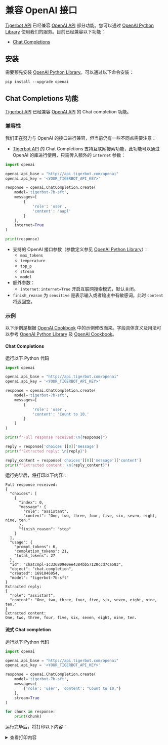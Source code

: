 # 兼容 OpenAI 接口
[Tigerbot API](https://www.tigerbot.com/api-reference/chat) 已经兼容 [OpenAI API](https://platform.openai.com/docs/introduction) 部分功能。您可以通过 [OpenAI Python Library](https://github.com/openai/openai-python) 使用我们的服务。目前已经兼容以下功能：
* [Chat Completions](#chat-completion-功能)


## 安装
需要预先安装 [OpenAI Python Library](https://github.com/openai/openai-python)。可以通过以下命令安装：
```shell
pip install --upgrade openai
```

## Chat Completions 功能
[Tigerbot API](https://www.tigerbot.com/api-reference/chat) 已经兼容 [OpenAI API](https://platform.openai.com/docs/introduction) 的 Chat completion 功能。


### 兼容性
我们正在努力与 OpenAI 的接口进行兼容，但当前仍有一些不同点需要注意：
* [Tigerbot API](https://www.tigerbot.com/api-reference/chat) 的 Chat Completions 支持互联网搜索功能，此功能可以通过 OpenAI 的库进行使用，只需传入额外的 `internet` 参数：
```python
import openai

openai.api_base = "http://api.tigerbot.com/openai"
openai.api_key = '<YOUR_TIGERBOT_API_KEY>'

response = openai.ChatCompletion.create(
    model='tigerbot-7b-sft',
    messages=[
        {
            'role': 'user',
            'content': 'aapl'
        }
    ],
    internet=True
)

print(response)
```
* 支持的 OpenAI 接口参数（参数定义参见 [OpenAI Python Library](https://github.com/openai/openai-python)）：
  * `max_tokens`
  * `temperature`
  * `top_p`
  * `stream`
  * `model`
* 额外参数：
  * `internet`: `internet=True` 开启互联网搜索模式，默认关闭。
* `finish_reason` 为 `sensitive` 是表示输入或者输出中有敏感词，此时 `content` 将返回空。

### 示例

以下示例是根据 [OpenAI Cookbook](https://github.com/openai/openai-cookbook) 中的示例修改而来。字段具体含义及用法可以参考 [OpenAI Python Library](https://github.com/openai/openai-python) 及 [OpenAI Cookbook](https://github.com/openai/openai-cookbook)。

#### Chat Completions

运行以下 Python 代码
```python
import openai

openai.api_base = "http://api.tigerbot.com/openai"
openai.api_key = '<YOUR_TIGERBOT_API_KEY>'

response = openai.ChatCompletion.create(
    model='tigerbot-7b-sft',
    messages=[
        {
            'role': 'user',
            'content': 'Count to 10.'
        }
    ]
)

print(f"Full response received:\n{response}")

reply = response['choices'][0]['message']
print(f"Extracted reply: \n{reply}")

reply_content = response['choices'][0]['message']['content']
print(f"Extracted content: \n{reply_content}")

```
运行完毕后，将打印以下内容：
```shell
Full response received:
{
  "choices": [
    {
      "index": 0,
      "message": {
        "role": "assistant",
        "content": "One, two, three, four, five, six, seven, eight, nine, ten."
      },
      "finish_reason": "stop"
    }
  ],
  "usage": {
    "prompt_tokens": 6,
    "completion_tokens": 21,
    "total_tokens": 27
  },
  "id": "chatcmpl-1c336809e0ee4384bb57128ccd7ca583",
  "object": "chat.completion",
  "created": 1691046054,
  "model": "tigerbot-7b-sft"
}
Extracted reply:
{
  "role": "assistant",
  "content": "One, two, three, four, five, six, seven, eight, nine, ten."
}
Extracted content:
One, two, three, four, five, six, seven, eight, nine, ten.
```

#### 流式 Chat completion
运行以下 Python 代码
```python
import openai

openai.api_base = "http://api.tigerbot.com/openai"
openai.api_key = '<YOUR_TIGERBOT_API_KEY>'

response = openai.ChatCompletion.create(
    model='tigerbot-7b-sft',
    messages=[
        {'role': 'user', 'content': "Count to 10."}
    ],
    stream=True
)

for chunk in response:
    print(chunk)

```
运行完毕后，将打印以下内容：
<details>
  <summary>
    查看打印内容
  </summary>

```shell
{
  "choices": [
    {
      "index": 0,
      "delta": {
        "role": "assistant",
        "content": "One, "
      }
    }
  ],
  "id": "chatcmpl-4393aa6567d34a45b3e4e9dd3947c589",
  "object": "chat.completion.chunk",
  "created": 1691056764,
  "model": "tigerbot-7b-sft"
}
{
  "choices": [
    {
      "index": 0,
      "delta": {
        "role": "assistant",
        "content": "two, "
      }
    }
  ],
  "id": "chatcmpl-4393aa6567d34a45b3e4e9dd3947c589",
  "object": "chat.completion.chunk",
  "created": 1691056764,
  "model": "tigerbot-7b-sft"
}
{
  "choices": [
    {
      "index": 0,
      "delta": {
        "role": "assistant",
        "content": "three, "
      }
    }
  ],
  "id": "chatcmpl-4393aa6567d34a45b3e4e9dd3947c589",
  "object": "chat.completion.chunk",
  "created": 1691056764,
  "model": "tigerbot-7b-sft"
}
{
  "choices": [
    {
      "index": 0,
      "delta": {
        "role": "assistant",
        "content": "four, "
      }
    }
  ],
  "id": "chatcmpl-4393aa6567d34a45b3e4e9dd3947c589",
  "object": "chat.completion.chunk",
  "created": 1691056764,
  "model": "tigerbot-7b-sft"
}
{
  "choices": [
    {
      "index": 0,
      "delta": {
        "role": "assistant",
        "content": "five, "
      }
    }
  ],
  "id": "chatcmpl-4393aa6567d34a45b3e4e9dd3947c589",
  "object": "chat.completion.chunk",
  "created": 1691056764,
  "model": "tigerbot-7b-sft"
}
{
  "choices": [
    {
      "index": 0,
      "delta": {
        "role": "assistant",
        "content": "six, "
      }
    }
  ],
  "id": "chatcmpl-4393aa6567d34a45b3e4e9dd3947c589",
  "object": "chat.completion.chunk",
  "created": 1691056764,
  "model": "tigerbot-7b-sft"
}
{
  "choices": [
    {
      "index": 0,
      "delta": {
        "role": "assistant",
        "content": "seven, "
      }
    }
  ],
  "id": "chatcmpl-4393aa6567d34a45b3e4e9dd3947c589",
  "object": "chat.completion.chunk",
  "created": 1691056764,
  "model": "tigerbot-7b-sft"
}
{
  "choices": [
    {
      "index": 0,
      "delta": {
        "role": "assistant",
        "content": "eight, "
      }
    }
  ],
  "id": "chatcmpl-4393aa6567d34a45b3e4e9dd3947c589",
  "object": "chat.completion.chunk",
  "created": 1691056764,
  "model": "tigerbot-7b-sft"
}
{
  "choices": [
    {
      "index": 0,
      "delta": {
        "role": "assistant",
        "content": "nine, "
      }
    }
  ],
  "id": "chatcmpl-4393aa6567d34a45b3e4e9dd3947c589",
  "object": "chat.completion.chunk",
  "created": 1691056764,
  "model": "tigerbot-7b-sft"
}
{
  "choices": [
    {
      "index": 0,
      "delta": {
        "role": "assistant",
        "content": "ten."
      }
    }
  ],
  "id": "chatcmpl-4393aa6567d34a45b3e4e9dd3947c589",
  "object": "chat.completion.chunk",
  "created": 1691056764,
  "model": "tigerbot-7b-sft"
}
{
  "choices": [
    {
      "index": 0,
      "delta": {},
      "finish_reason": "stop"
    }
  ],
  "id": "chatcmpl-4393aa6567d34a45b3e4e9dd3947c589",
  "object": "chat.completion.chunk",
  "created": 1691056764,
  "model": "tigerbot-7b-sft"
}


```

</details>
